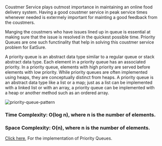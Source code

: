Coustmer Service plays outmost importance in maintaining an online food delivery system. Having a good coustmer service in peak service times whenever needed is extermely important for mainting a good feedback from the coustmers.

Manging the coustmers who have issues lined up in queue is essential at making sure that the issue is resolved in the quickest possible time. Priority Queues are one such functinality that help in solving this coustmer service problem for EatSure.

A priority queue is an abstract data type similar to a regular queue or stack abstract data type. Each element in a priority queue has an associated priority. In a priority queue, elements with high priority are served before elements with low priority. While priority queues are often implemented using heaps, they are conceptually distinct from heaps. A priority queue is an abstract data type like a list or a map; just as a list can be implemented with a linked list or with an array, a priority queue can be implemented with a heap or another method such as an ordered array.


![priority-queue-pattern](https://github.com/JadenEkbote/portfolio.github.io/assets/97228905/f9bc61e4-51cb-408d-850a-b5202f3742e8)

### Time Complexity: O(log n), where n is the number of elements. 

### Space Complexity: O(n), where n is the number of elements.

[Click here](https://github.com/JadenEkbote/DSA/blob/main/trees/priorityqueues.c), For the implementation of Priority Queues.
